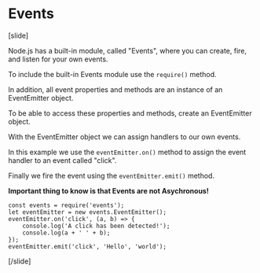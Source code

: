 # Events

[slide]

Node.js has a built-in module, called "Events", where you can create, fire, and listen for your own events.

To include the built-in Events module use the `require()` method. 

In addition, all event properties and methods are an instance of an EventEmitter object. 

To be able to access these properties and methods, create an EventEmitter object.

With the EventEmitter object we can assign handlers to our own events.

In this example we use the `eventEmitter.on()` method to assign the event handler to an event called "click".

Finally we fire the event using the `eventEmitter.emit()` method.

**Important thing to know is that Events are not Asychronous!**

```
const events = require('events');
let eventEmitter = new events.EventEmitter();
eventEmitter.on('click', (a, b) => {
    console.log('A click has been detected!');
    console.log(a + ' ' + b);
});
eventEmitter.emit('click', 'Hello', 'world');
```

[/slide]